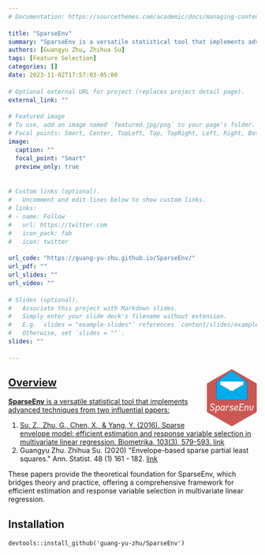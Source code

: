 ```yaml
---
# Documentation: https://sourcethemes.com/academic/docs/managing-content/

title: "SparseEnv"
summary: "SparseEnv is a versatile statistical tool that implements advanced techniques from two influential papers."
authors: [Guangyu Zhu, Zhihua Su]
tags: [Feature Selection]
categories: []
date: 2023-11-02T17:57:03-05:00

# Optional external URL for project (replaces project detail page).
external_link: ""

# Featured image
# To use, add an image named `featured.jpg/png` to your page's folder.
# Focal points: Smart, Center, TopLeft, Top, TopRight, Left, Right, BottomLeft, Bottom, BottomRight.
image:
  caption: ""
  focal_point: "Smart"
  preview_only: true


# Custom links (optional).
#   Uncomment and edit lines below to show custom links.
# links:
# - name: Follow
#   url: https://twitter.com
#   icon_pack: fab
#   icon: twitter

url_code: "https://guang-yu-zhu.github.io/SparseEnv/"
url_pdf: ""
url_slides: ""
url_video: ""

# Slides (optional).
#   Associate this project with Markdown slides.
#   Simply enter your slide deck's filename without extension.
#   E.g. `slides = "example-slides"` references `content/slides/example-slides.md`.
#   Otherwise, set `slides = ""`.
slides: ""

---
```

 
<a href="https://guang-yu-zhu.github.io/SparseEnv/"><img src="https://raw.githubusercontent.com/guang-yu-zhu/SparseEnv/main/img/icon.png" align="right" width=20%/>

## Overview

**SparseEnv** is a versatile statistical tool that implements advanced techniques from two influential papers:

1. Su, Z., Zhu, G., Chen, X., & Yang, Y. (2016). Sparse envelope model: efficient estimation and response variable selection in multivariate linear regression. Biometrika, 103(3), 579-593. [link](https://academic.oup.com/biomet/article-abstract/103/3/579/1744502)
2. Guangyu Zhu. Zhihua Su. (2020) "Envelope-based sparse partial least squares." Ann. Statist. 48 (1) 161 - 182. [link](https://projecteuclid.org/journals/annals-of-statistics/volume-48/issue-1/Envelope-based-sparse-partial-least-squares/10.1214/18-AOS1796.full)

These papers provide the theoretical foundation for SparseEnv, which bridges theory and practice, offering a comprehensive framework for efficient estimation and response variable selection in multivariate linear regression.


## Installation
```
devtools::install_github('guang-yu-zhu/SparseEnv')
```


